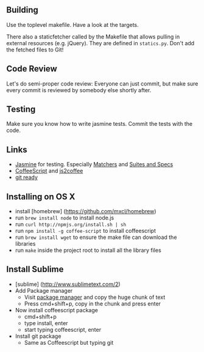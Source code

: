Building
--------

Use the toplevel makefile. Have a look at the targets.

There also a staticfetcher called by the Makefile that allows pulling in external resources (e.g. jQuery). They are defined in `statics.py`. Don't add the fetched files to Git!


Code Review
-----------

Let's do semi-proper code review: Everyone can just commit, but make sure every commit is reviewed by somebody else shortly after.


Testing
-------

Make sure you know how to write jasmine tests. Commit the tests with the code.


Links
-----

* [Jasmine](https://github.com/pivotal/jasmine/wiki) for testing. Especially [Matchers](https://github.com/pivotal/jasmine/wiki/Matchers) and [Suites and Specs](https://github.com/pivotal/jasmine/wiki/Suites-and-specs)
* [CoffeeScript](http://js2coffee.org) and [js2coffee](http://js2coffee.org)
* [git ready](http://gitready.com)

Installing on OS X
------------------
* install [homebrew] (https://github.com/mxcl/homebrew)
* run ```brew install node``` to install node.js
* run ```curl http://npmjs.org/install.sh | sh```
* run ```npm install -g coffee-script``` to install coffeescript
* run ```brew install wget``` to ensure the make file can download the libraries
* run ```make``` inside the project root to install all the library files


Install Sublime
---------------
* [sublime] (http://www.sublimetext.com/2)
* Add Package manager
  * Visit [package manager](http://wbond.net/sublime_packages/package_control/installation) and copy the huge chunk of text
  * Press cmd+shift+p, copy in the chunk and press enter
* Now install coffeescript package
  * cmd+shift+p
  * type install, enter
  * start typing coffeescript, enter
* Install git package
  * Same as Coffeescript but typing git